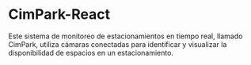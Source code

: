 # CimPark-React
Este sistema de monitoreo de estacionamientos en tiempo real, llamado CimPark, utiliza cámaras conectadas para identificar y visualizar la disponibilidad de espacios en un estacionamiento. 
